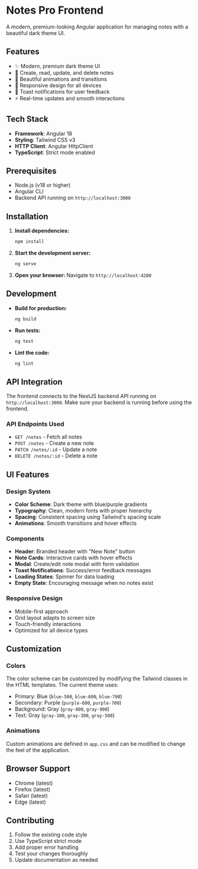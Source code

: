 # Notes Pro Frontend

A modern, premium-looking Angular application for managing notes with a beautiful dark theme UI.

## Features

- ✨ Modern, premium dark theme UI
- 📝 Create, read, update, and delete notes
- 🎨 Beautiful animations and transitions
- 📱 Responsive design for all devices
- 🔔 Toast notifications for user feedback
- ⚡ Real-time updates and smooth interactions

## Tech Stack

- **Framework**: Angular 18
- **Styling**: Tailwind CSS v3
- **HTTP Client**: Angular HttpClient
- **TypeScript**: Strict mode enabled

## Prerequisites

- Node.js (v18 or higher)
- Angular CLI
- Backend API running on `http://localhost:3000`

## Installation

1. **Install dependencies:**
   ```bash
   npm install
   ```

2. **Start the development server:**
   ```bash
   ng serve
   ```

3. **Open your browser:**
   Navigate to `http://localhost:4200`

## Development

- **Build for production:**
  ```bash
  ng build
  ```

- **Run tests:**
  ```bash
  ng test
  ```

- **Lint the code:**
  ```bash
  ng lint
  ```

## API Integration

The frontend connects to the NestJS backend API running on `http://localhost:3000`. Make sure your backend is running before using the frontend.

### API Endpoints Used

- `GET /notes` - Fetch all notes
- `POST /notes` - Create a new note
- `PATCH /notes/:id` - Update a note
- `DELETE /notes/:id` - Delete a note

## UI Features

### Design System
- **Color Scheme**: Dark theme with blue/purple gradients
- **Typography**: Clean, modern fonts with proper hierarchy
- **Spacing**: Consistent spacing using Tailwind's spacing scale
- **Animations**: Smooth transitions and hover effects

### Components
- **Header**: Branded header with "New Note" button
- **Note Cards**: Interactive cards with hover effects
- **Modal**: Create/edit note modal with form validation
- **Toast Notifications**: Success/error feedback messages
- **Loading States**: Spinner for data loading
- **Empty State**: Encouraging message when no notes exist

### Responsive Design
- Mobile-first approach
- Grid layout adapts to screen size
- Touch-friendly interactions
- Optimized for all device types

## Customization

### Colors
The color scheme can be customized by modifying the Tailwind classes in the HTML templates. The current theme uses:
- Primary: Blue (`blue-500`, `blue-600`, `blue-700`)
- Secondary: Purple (`purple-600`, `purple-700`)
- Background: Gray (`gray-800`, `gray-900`)
- Text: Gray (`gray-100`, `gray-300`, `gray-500`)

### Animations
Custom animations are defined in `app.css` and can be modified to change the feel of the application.

## Browser Support

- Chrome (latest)
- Firefox (latest)
- Safari (latest)
- Edge (latest)

## Contributing

1. Follow the existing code style
2. Use TypeScript strict mode
3. Add proper error handling
4. Test your changes thoroughly
5. Update documentation as needed
